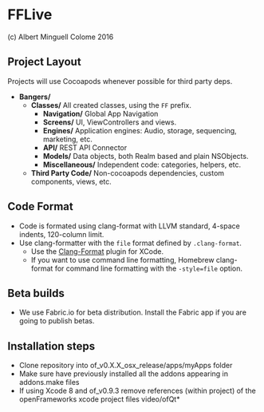 # FFLive

(c) Albert Minguell Colome 2016

## Project Layout

Projects will use Cocoapods whenever possible for third party deps.

- **Bangers/**
  - **Classes/**  All created classes, using the `FF` prefix.
    - **Navigation/** Global App Navigation
    - **Screens/** UI, ViewControllers and views.
    - **Engines/** Application engines: Audio, storage, sequencing, marketing, etc.       
    - **API/** REST API Connector           
    - **Models/** Data objects, both Realm based and plain NSObjects.       
    - **Miscellaneous/** Independent code: categories, helpers, etc.
  - **Third Party Code/** Non-cocoapods dependencies, custom components, views, etc.

## Code Format

- Code is formated using clang-format with LLVM standard, 4-space indents, 120-column limit.
- Use clang-formatter with the `file` format defined by `.clang-format`.
    - Use the [Clang-Format](https://github.com/travisjeffery/ClangFormat-Xcode) plugin for XCode.
    - If you want to use command line formatting, Homebrew clang-format for command line formatting with the `-style=file` option.


## Beta builds

- We use Fabric.io for beta distribution. Install the Fabric app if you are going to publish betas.

## Installation steps

- Clone repository into of_v0.X.X_osx_release/apps/myApps folder
- Make sure have previously installed all the addons appearing in addons.make files
- If using Xcode 8 and of_v0.9.3 remove references (within project) of the openFrameworks xcode project files video/ofQt*




